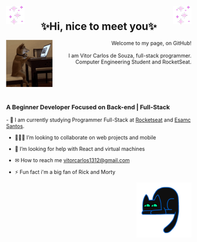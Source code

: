<!-- APRESENTAÇÃO -->
<br>
<img align="left" src='.github/brilho.gif' alt="brilinho" width="10%">
<img align="right" src='.github/brilho.gif' alt="brilinho" width="10%">
<h1 align="center">✨Hi, nice to meet you✨
    <img align="right" >

</h1>
<img align="left" src='.github/doge.gif' alt="dogineo" width="25%">
<p align="right">Welcome to my page, on GitHub!
<br>
    <br>
    I am Vitor Carlos de Souza, full-stack programmer.
    <br>
    Computer Engineering Student and RocketSeat.

<br><br><br><br><!--spacing-3x-->

<!-- FOCO... -->
<h3 align="Left">
    A Beginner Developer Focused on Back-end | Full-Stack
</h3>
<!-- SOBRE MIM -->
- 🌱 I am currently studying Programmer Full-Stack at <a href="https://app.rocketseat.com.br/me/vitor-crl">Rocketseat</a> and <a href="https://www.esamc.br/unidade/Santos/"> Esamc Santos</a>.

- 👨🏻‍💻 I’m looking to collaborate on web projects and mobile

- 🤔 I’m looking for help with React and virtual machines

- ✉ How to reach me vitorcarlos1312@gmail.com

- ⚡ Fun fact i'm a big fan of Rick and Morty

<img align="right" src='.github/cat.gif' alt="Gatineo" width="150">
<!--

**vitorcrl/vitorcrl** is a ✨ _special_ ✨ repository because its `README.md` (this file) appears on your GitHub profile.

Here are some ideas to get you started:

- 🔭 I’m currently working on ...
- 🌱 I’m currently learning ...
- 👯 I’m looking to collaborate on ...
- 🤔 I’m looking for help with ...
- 💬 Ask me about ...
- 📫 How to reach me: ...
- 😄 Pronouns: ...
- ⚡ Fun fact: ...
  -->
